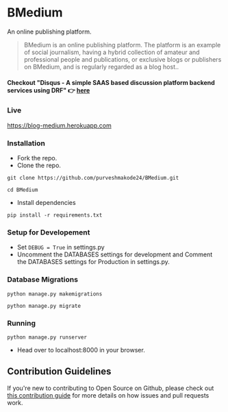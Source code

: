 # BMedium
An online publishing platform. 

> BMedium is an online publishing platform. The platform is an example of social journalism, having a hybrid collection of amateur and professional people and publications, or exclusive blogs or publishers on BMedium, and is regularly regarded as a blog host..

#### Checkout "Disqus - A simple SAAS based discussion platform backend services using DRF" :point_right: [here](https://github.com/purveshmakode24/disqus-saas-drf)

### Live	
https://blog-medium.herokuapp.com

### Installation
- Fork the repo.
- Clone the repo.
```
git clone https://github.com/purveshmakode24/BMedium.git
```
```
cd BMedium
```
- Install dependencies
```
pip install -r requirements.txt
```

### Setup for Developement

- Set `DEBUG = True` in settings.py
- Uncomment the DATABASES settings for development and Comment the DATABASES settings for Production in settings.py.

### Database Migrations 

```
python manage.py makemigrations
```
```
python manage.py migrate
```

### Running
```
python manage.py runserver
```
- Head over to localhost:8000 in your browser.

## Contribution Guidelines
If you're new to contributing to Open Source on Github, please check out [this contribution guide](https://opensource.guide/how-to-contribute/) for more details on how issues and pull requests work.
